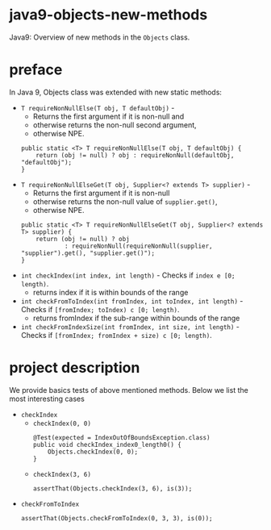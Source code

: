 # java9-objects-new-methods
Java9: Overview of new methods in the `Objects` class.

# preface
In Java 9, Objects class was extended with new static methods:
* `T requireNonNullElse(T obj, T defaultObj)` - 
    * Returns the first argument if it is non-null and
    * otherwise returns the non-null second argument,
    * otherwise NPE.
    ```
    public static <T> T requireNonNullElse(T obj, T defaultObj) {
        return (obj != null) ? obj : requireNonNull(defaultObj, "defaultObj");
    }
    ```
* `T requireNonNullElseGet(T obj, Supplier<? extends T> supplier)` - 
    * Returns the first argument if it is non-null
    * otherwise returns the non-null value of `supplier.get()`,
    * otherwise NPE.
    ```
    public static <T> T requireNonNullElseGet(T obj, Supplier<? extends T> supplier) {
        return (obj != null) ? obj
                : requireNonNull(requireNonNull(supplier, "supplier").get(), "supplier.get()");
    }
    ```
* `int checkIndex(int index, int length)` - 
Checks if `index e [0; length)`.
    * returns index if it is within bounds of the range
* `int checkFromToIndex(int fromIndex, int toIndex, int length)` - 
Checks if `[fromIndex; toIndex) c [0; length)`.
    * returns fromIndex if the sub-range within bounds of 
    the range
* `int checkFromIndexSize(int fromIndex, int size, int length)` - 
Checks if `[fromIndex; fromIndex + size) c [0; length)`.

# project description
We provide basics tests of above mentioned methods. Below
we list the most interesting cases
* `checkIndex`
    * `checkIndex(0, 0)`
        ```
        @Test(expected = IndexOutOfBoundsException.class)
        public void checkIndex_index0_length0() {
            Objects.checkIndex(0, 0);
        }
        ```
    * `checkIndex(3, 6)`
        ```
        assertThat(Objects.checkIndex(3, 6), is(3));
        ```
* `checkFromToIndex`
    ```
    assertThat(Objects.checkFromToIndex(0, 3, 3), is(0));
    ```